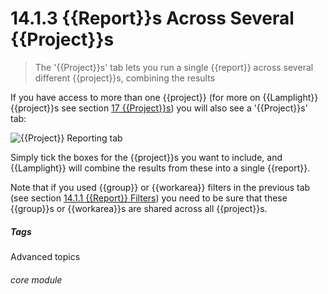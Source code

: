 # 14.1.3 {{Report}}s Across Several {{Project}}s

> The '{{Project}}s' tab lets you run a single {{report}} across several different {{project}}s, combining the results



If you have access to more than one {{project}} (for more on {{Lamplight}} {{project}}s see section [17  {{Project}}s](/help/index/p/17)) you will also see a '{{Project}}s' tab:

![{{Project}} Reporting tab](128a.png)

Simply tick the boxes for the {{project}}s you want to include, and {{Lamplight}} will combine the results from these into a single {{report}}.

Note that if you used {{group}} or {{workarea}} filters in the previous tab (see section [14.1.1  {{Report}} Filters](/help/index/p/14.1.1)) you need to be sure that these {{group}}s or {{workarea}}s are shared across all {{project}}s. 


##### Tags
Advanced topics

###### core module

